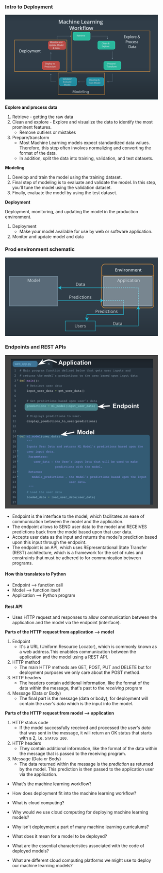 ### Intro to Deployment
![](https://github.com/armandordorica/Advanced-Python/blob/master/intro_to_deployment/machine_learning_workflow.png?raw=true)

**Explore and process data**
1. Retrieve - getting the raw data 
2. Clean and explore - Explore and visualize the data to identify the most prominent features. 
    * Remove outliers or mistakes
3. Prepare/transform
    * Most Machine Learning models expect standardized data values. Therefore, this step often involves normalizing and converting the format of the data. 
    * In addition, split the data into training, validation, and test datasets. 
  
  **Modeling**
  1. Develop and train the model using the training dataset. 
  2. Final step of modeling is to evaluate and validate the model. In this step, you'll tune the model using the validation dataset. 
  3. Finally, evaluate the model by using the test dataset. 
  
  **Deployment**
  
  Deployment, monitoring, and updating the model in the production environment.
  1. Deployment
      * Make your model available for use by web or software application. 
  2. Monitor and update model and data
  
  
### Prod environment schematic 
![](https://github.com/armandordorica/Advanced-Python/blob/master/intro_to_deployment/prod_env_schematic.png?raw=true)

### Endpoints and REST APIs 
![](https://github.com/armandordorica/Advanced-Python/blob/master/intro_to_deployment/application_endpoint_model_diagram.png?raw=true)

* Endpoint is the interface to the model, which facilitates an ease of communication between the model and the application. 
* The endpoint allows to SEND user data to the model and RECEIVES predictions back from the model based upon that user data. 
* Accepts user data as the input and returns the model's prediction based upon this input through the endpoint. 
* The endpoint is an API, which uses REpresentational State Transfer (REST) architecture, which is a framework for the set of rules and constraints that must be adhered to for communication between programs. 

#### How this translates to Python
* Endpoint --> function call
* Model  --> function itself 
* Application --> Python program

#### Rest API
* Uses HTTP request and responses to allow communication between the application and the model via the endpoint (interface). 

**Parts of the HTTP request from application --> model**
1. Endpoint
   * It's a URL (Uniform Resource Locator), which is commonly known as a web address.This enabbles communication between the application and the model using a REST API. 
2. HTTP method 
   * The main HTTP methods are GET, POST, PUT and DELETE but for deployment purposes we only care about the POST method. 
3. HTTP headers
   * The headers contain additional information, like the format of the data within the message, that's past to the *receiving* program 
4. Message (Data or Body) 
   * The final part is the message (data or body); for deployment will contain the *user's data* which is the input into the model. 
   
**Parts of the HTTP request from model --> application**
1. HTTP status code 
   * If the model successfully received and processed the *user's data* that was sent in the message, it will return an OK status that starts with a 2, i.e. `STATUS 200`. 
2. HTTP headers 
   * They contain additional information, like the format of the data within the message that is passed to the receiving program. 
3. Message (Data or Body)
   * The data returned within the message is the *prediction* as returned by the model. This prediction is then passed to the application user via the application. 

   




* What's the machine learning workflow?

* How does deployment fit into the machine learning workflow?

* What is cloud computing?

* Why would we use cloud computing for deploying machine learning models?

* Why isn't deployment a part of many machine learning curriculums?

* What does it mean for a model to be deployed?

* What are the essential characteristics associated with the code of deployed models?

* What are different cloud computing platforms we might use to deploy our machine learning models?
